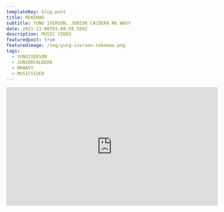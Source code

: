 ```yaml
---
templateKey: blog-post
title: REKEMAO
subtitle: YUNG IVERSON, JUNIOR CALDERA RK WAVY
date: 2021-11-08T01:00:59.599Z
description: MUSIC VIDEO
featuredpost: true
featuredimage: /img/yung-iverson-rekemao.png
tags:
  - YUNGIVERSON
  - JUNIORCALDERA
  - RKWAVY
  - MUSICVIDEO
---
```

<iframe width="560" height="315" src="https://www.youtube.com/embed/aV0ygruxAYQ" title="YouTube video player" frameborder="0" allow="accelerometer; autoplay; clipboard-write; encrypted-media; gyroscope; picture-in-picture" allowfullscreen></iframe>